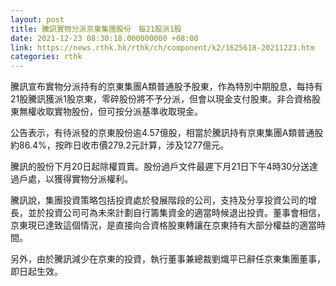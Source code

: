 ```yaml
---
layout: post
title: 騰訊實物分派京東集團股份　每21股派1股
date: 2021-12-23 08:30:18.000000000 +08:00
link: https://news.rthk.hk/rthk/ch/component/k2/1625618-20211223.htm
categories: rthk
---
```


騰訊宣布實物分派持有的京東集團A類普通股予股東，作為特別中期股息，每持有21股騰訊獲派1股京東，零碎股份將不予分派，但會以現金支付股東。非合資格股東無權收取實物股份，但可按分派基準收取現金。

公告表示，有待派發的京東股份逾4.57億股，相當於騰訊持有京東集團A類普通股約86.4%，按昨日收市價279.2元計算，涉及1277億元。

騰訊的股份下月20日起除權買賣。股份過戶文件最遲下月21日下午4時30分送達過戶處，以獲得實物分派權利。

騰訊說，集團投資策略包括投資處於發展階段的公司，支持及分享投資公司的增長，並於投資公司可為未來計劃自行籌集資金的適當時候退出投資。董事會相信，京東現已達致這個情況，是直接向合資格股東轉讓在京東持有大部分權益的適當時間。

另外，由於騰訊減少在京東的投資，執行董事兼總裁劉熾平已辭任京東集團董事，即日起生效。
